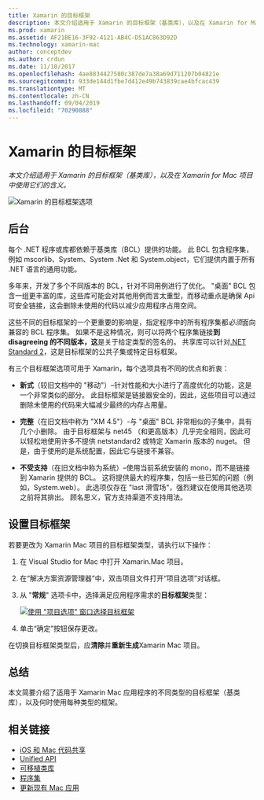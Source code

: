 ```yaml
---
title: Xamarin 的目标框架
description: 本文介绍适用于 Xamarin 的目标框架（基类库），以及在 Xamarin for Mac 项目中使用它们的含义。
ms.prod: xamarin
ms.assetid: AF21BE16-3F92-4121-AB4C-D51AC863D92D
ms.technology: xamarin-mac
author: conceptdev
ms.author: crdun
ms.date: 11/10/2017
ms.openlocfilehash: 4ae8834427580c387de7a38a69d711207b04821e
ms.sourcegitcommit: 933de144d1fbe7d412e49b743839cae4bfcac439
ms.translationtype: MT
ms.contentlocale: zh-CN
ms.lasthandoff: 09/04/2019
ms.locfileid: "70290888"
---
```

# <a name="target-framework-for-xamarinmac"></a>Xamarin 的目标框架

_本文介绍适用于 Xamarin 的目标框架（基类库），以及在 Xamarin for Mac 项目中使用它们的含义。_

![Xamarin 的目标框架选项](target-framework-images/select-target.png "Xamarin 的目标框架选项")

## <a name="background"></a>后台

每个 .NET 程序或库都依赖于基类库（BCL）提供的功能。 此 BCL 包含程序集，例如 mscorlib、System、System .Net 和 System.object，它们提供内置于所有 .NET 语言的通用功能。

多年来，开发了多个不同版本的 BCL，针对不同用例进行了优化。 "桌面" BCL 包含一组更丰富的库，这些库可能会对其他用例而言太重型，而移动重点是确保 Api 可安全链接，这会删除未使用的代码以减少应用程序占用空间。

这些不同的目标框架的一个更重要的影响是，指定程序中的所有程序集都*必须*面向兼容的 BCL 程序集。 如果不是这种情况，则可以将两个程序集链接**到 disagreeing 的不同版本，这**是关于给定类型的签名的。 共享库可以针对[.NET Standard 2](https://blog.xamarin.com/share-code-net-standard-2-0/)，这是目标框架的公共子集或特定目标框架。

有三个目标框架选项可用于 Xamarin，每个选项具有不同的优点和折衷：

- **新式**（较旧文档中的 "移动"）–针对性能和大小进行了高度优化的功能，这是一个非常类似的部分。 此目标框架是链接器安全的，因此，这些项目可以通过删除未使用的代码来大幅减少最终的内存占用量。

- **完整**（在旧文档中称为 "XM 4.5"）-与 "桌面" BCL 非常相似的子集中，具有几个小删除。 由于目标框架与 net45 （和更高版本）几乎完全相同，因此可以轻松地使用许多不提供 netstandard2 或特定 Xamarin 版本的 nuget。 但是，由于使用的是系统配置，因此它与链接不兼容。

- **不受支持**（在旧文档中称为系统）–使用当前系统安装的 mono，而不是链接到 Xamarin 提供的 BCL。 这将提供最大的程序集，包括一些已知的问题（例如，System.web）。 此选项仅存在 "last 滑雪场"，强烈建议在使用其他选项之前将其排出。 顾名思义，官方支持渠道不支持用法。

## <a name="setting-the-target-framework"></a>设置目标框架

若要更改为 Xamarin Mac 项目的目标框架类型，请执行以下操作：

1. 在 Visual Studio for Mac 中打开 Xamarin.Mac 项目。
2. 在“解决方案资源管理器”中，双击项目文件打开“项目选项”对话框。
3. 从 "**常规**" 选项卡中，选择满足应用程序需求的**目标框架**类型：

    [![使用 "项目选项" 窗口选择目标框架](target-framework-images/select-target-full.png "使用 \"项目选项\" 窗口选择目标框架")](target-framework-images/select-target-full-large.png#lightbox)

4. 单击“确定”按钮保存更改。

在切换目标框架类型后，应**清除**并**重新生成**Xamarin Mac 项目。

## <a name="summary"></a>总结

本文简要介绍了适用于 Xamarin Mac 应用程序的不同类型的目标框架（基类库），以及何时使用每种类型的框架。


## <a name="related-links"></a>相关链接

- [iOS 和 Mac 代码共享](~/cross-platform/macios/index.md)
- [Unified API](~/cross-platform/macios/unified/index.md)
- [可移植类库](~/cross-platform/app-fundamentals/pcl.md)
- [程序集](~/cross-platform/internals/available-assemblies.md)
- [更新现有 Mac 应用](~/cross-platform/macios/unified/updating-mac-apps.md)
